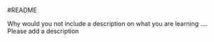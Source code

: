 #README

Why would you not include a description on what you are learning ....
Please add a description 
